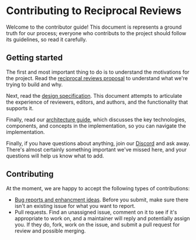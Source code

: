 # Contributing to Reciprocal Reviews

Welcome to the contributor guide! This document is represents a ground truth for our process; everyone who contributs to the project should follow its guidelines, so read it carefully.

## Getting started

The first and most important thing to do is to understand the motivations for the project. Read the [reciprocal reviews proposal](https://docs.google.com/document/d/1RHirbCdQFxBeCbjAAbba1MJtxDOG4cuml66_xWGgXAI/edit#heading=h.gtlebyp3cvjf) to understand what we're trying to build and why.

Next, read the [design specification](DESIGN.md). This document attempts to articulate the experience of reviewers, editors, and authors, and the functionality that supports it.

Finally, read our [architecture guide](ARCHITECTURE.md), which discusses the key technologies, components, and concepts in the implementation, so you can navigate the implementation.

Finally, if you have questions about anything, join our [Discord](https://discord.gg/GzdCGzWMrj) and ask away. There's almost certainly something important we've missed here, and your questions will help us know what to add.

## Contributing

At the moment, we are happy to accept the following types of contributions:

- [Bug reports and enhancment ideas](https://github.com/reciprocalreviews/reciprocalapp/issues). Before you submit, make sure there isn't an existing issue for what you want to report.
- Pull requests. Find an unassigned issue, comment on it to see if it's appropriate to work on, and a maintainer will reply and potentially assign you. If they do, fork, work on the issue, and submit a pull request for review and possible merging.
